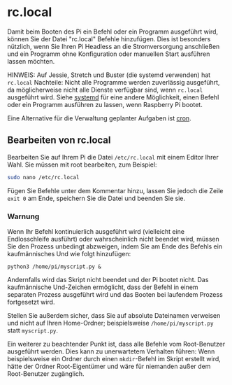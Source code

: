 # rc.local

Damit beim Booten des Pi ein Befehl oder ein Programm ausgeführt wird, können Sie der Datei "rc.local" Befehle hinzufügen. Dies ist besonders nützlich, wenn Sie Ihren Pi Headless an die Stromversorgung anschließen und ein Programm ohne Konfiguration oder manuellen Start ausführen lassen möchten.

HINWEIS: Auf Jessie, Stretch und Buster (die systemd verwenden) hat `rc.local` Nachteile: Nicht alle Programme werden zuverlässig ausgeführt, da möglicherweise nicht alle Dienste verfügbar sind, wenn `rc.local` ausgeführt wird.
Siehe [systemd](./systemd.md) für eine andere Möglichkeit, einen Befehl oder ein Programm ausführen zu lassen, wenn Raspberry Pi bootet.

Eine Alternative für die Verwaltung geplanter Aufgaben ist [cron](cron.md).

## Bearbeiten von rc.local

Bearbeiten Sie auf Ihrem Pi die Datei `/etc/rc.local` mit einem Editor Ihrer Wahl. Sie müssen mit root bearbeiten, zum Beispiel:

```bash
sudo nano /etc/rc.local
```

Fügen Sie Befehle unter dem Kommentar hinzu, lassen Sie jedoch die Zeile `exit 0` am Ende, speichern Sie die Datei und beenden Sie sie.

### Warnung

Wenn Ihr Befehl kontinuierlich ausgeführt wird (vielleicht eine Endlosschleife ausführt) oder wahrscheinlich nicht beendet wird, müssen Sie den Prozess unbedingt abzweigen, indem Sie am Ende des Befehls ein kaufmännisches Und wie folgt hinzufügen:

```
python3 /home/pi/myscript.py &
```

Andernfalls wird das Skript nicht beendet und der Pi bootet nicht. Das kaufmännische Und-Zeichen ermöglicht, dass der Befehl in einem separaten Prozess ausgeführt wird und das Booten bei laufendem Prozess fortgesetzt wird.

Stellen Sie außerdem sicher, dass Sie auf absolute Dateinamen verweisen und nicht auf Ihren Home-Ordner; beispielsweise `/home/pi/myscript.py` statt `myscript.py`.

Ein weiterer zu beachtender Punkt ist, dass alle Befehle vom Root-Benutzer ausgeführt werden. Dies kann zu unerwartetem Verhalten führen: Wenn beispielsweise ein Ordner durch einen `mkdir`-Befehl im Skript erstellt wird, hätte der Ordner Root-Eigentümer und wäre für niemanden außer dem Root-Benutzer zugänglich.